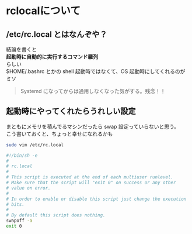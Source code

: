 # rclocalについて

## /etc/rc.local とはなんぞや？

結論を書くと  
**起動時に自動的に実行するコマンド羅列**  
らしい  
\$HOME/.bashrc とかの shell 起動時ではなくて、OS 起動時にしてくれるのがミソ

> Systemd になってからは通用しなくなった気がする。残念！！

## 起動時にやってくれたらうれしい設定

まともにメモリを積んでるマシンだったら swap 設定っていらないと思う。  
こう書いておくと、ちょっと幸せになれるかも

```bash
sudo vim /etc/rc.local
```

```bash rc.local
#!/bin/sh -e
#
# rc.local
#
# This script is executed at the end of each multiuser runlevel.
# Make sure that the script will "exit 0" on success or any other
# value on error.
#
# In order to enable or disable this script just change the execution
# bits.
#
# By default this script does nothing.
swapoff -a
exit 0
```
